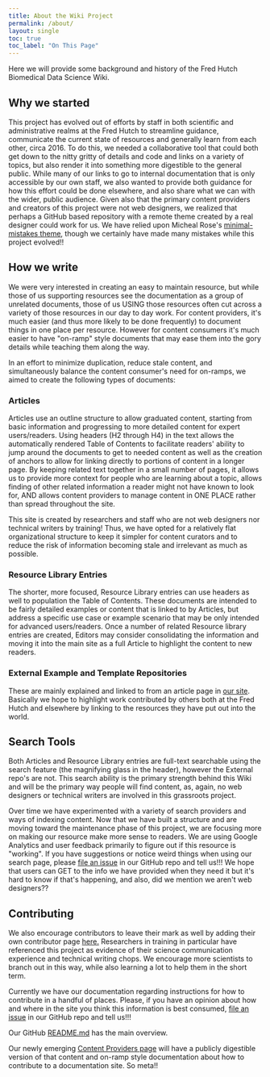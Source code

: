 ```yaml
---
title: About the Wiki Project
permalink: /about/
layout: single
toc: true
toc_label: "On This Page"
---
```

Here we will provide some background and history of the Fred Hutch Biomedical Data Science Wiki.

## Why we started
This project has evolved out of efforts by staff in both scientific and administrative realms at the Fred Hutch to streamline guidance, communicate the current state of resources and generally learn from each other, circa 2016.  To do this, we needed a collaborative tool that could both get down to the nitty gritty of details and code and links on a variety of topics, but also render it into something more digestible to the general public.  While many of our links to go to internal documentation that is only accessible by our own staff, we also wanted to provide both guidance for how this effort could be done elsewhere, and also share what we can with the wider, public audience.  Given also that the primary content providers and creators of this project were not web designers, we realized that perhaps a GitHub based repository with a remote theme created by a real designer could work for us.  We have relied upon Micheal Rose's [minimal-mistakes theme](https://mmistakes.github.io/minimal-mistakes/), though we certainly have made many mistakes while this project evolved!!



## How we write
We were very interested in creating an easy to maintain resource, but while those of us supporting resources see the documentation as a group of unrelated documents, those of us USING those resources often cut across a variety of those resources in our day to day work.  For content providers, it's much easier (and thus more likely to be done frequently) to document things in one place per resource.  However for content consumers it's much easier to have "on-ramp" style documents that may ease them into the gory details while teaching them along the way.  

In an effort to minimize duplication, reduce stale content, and simultaneously balance the content consumer's need for on-ramps, we aimed to create the following types of documents:

### Articles
Articles use an outline structure to allow graduated content, starting from basic information and progressing to more detailed content for expert users/readers. Using headers (H2 through H4) in the text allows the automatically rendered Table of Contents to facilitate readers' ability to jump around the documents to get to needed content as well as the creation of anchors to allow for linking directly to portions of content in a longer page. By keeping related text together in a small number of pages, it allows us to provide more context for people who are learning about a topic, allows finding of other related information a reader might not have known to look for, AND allows content providers to manage content in ONE PLACE rather than spread throughout the site.

This site is created by researchers and staff who are not web designers nor technical writers by training! Thus, we have opted for a relatively flat organizational structure to keep it simpler for content curators and to reduce the risk of information becoming stale and irrelevant as much as possible.


### Resource Library Entries
The shorter, more focused, Resource Library entries can use headers as well to population the Table of Contents. These documents are intended to be fairly detailed examples or content that is linked to by Articles, but address a specific use case or example scenario that may be only intended for advanced users/readers. Once a number of related Resource library entries are created, Editors may consider consolidating the information and moving it into the main site as a full Article to highlight the content to new readers.

### External Example and Template Repositories
These are mainly explained and linked to from an article page in [our site](/scicomputing/software_examples/).  Basically we hope to highlight work contributed by others both at the Fred Hutch and elsewhere by linking to the resources they have put out into the world.  


## Search Tools

Both Articles and Resource Library entries are full-text searchable using the search feature (the magnifying glass in the header), however the External repo's are not. This search ability is the primary strength behind this Wiki and will be the primary way people will find content, as, again, no web designers or technical writers are involved in this grassroots project.

Over time we have experimented with a variety of search providers and ways of indexing content.  Now that we have built a structure and are moving toward the maintenance phase of this project, we are focusing more on making our resource make more sense to readers.  We are using Google Analytics and user feedback primarily to figure out if this resource is "working".  If you have suggestions or notice weird things when using our search page, please [file an issue](https://github.com/FredHutch/wiki/issues) in our GitHub repo and tell us!!!  We hope that users can GET to the info we have provided when they need it but it's hard to know if that's happening, and also, did we mention we aren't web designers??


## Contributing

We also encourage contributors to leave their mark as well by adding their own contributor page [here.](/contributors/)  Researchers in training in particular have referenced this project as evidence of their science communication experience and technical writing chops.  We encourage more scientists to branch out in this way, while also learning a lot to help them in the short term.  

Currently we have our documentation regarding instructions for how to contribute in a handful of places.  Please, if you have an opinion about how and where in the site you think this information is best consumed, [file an issue](https://github.com/FredHutch/wiki/issues) in our GitHub repo and tell us!!!


Our GitHub [README.md](https://github.com/FredHutch/wiki) has the main overview.

Our newly emerging [Content Providers page](/contentproviders/) will have a publicly digestible version of that content and on-ramp style documentation about how to contribute to a documentation site.  So meta!!
